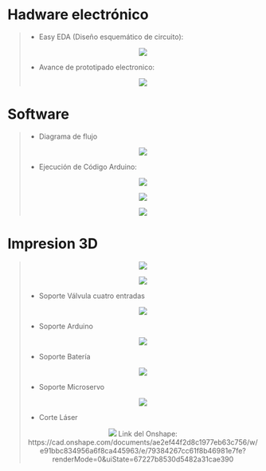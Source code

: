 # Hadware electrónico   
> * Easy EDA (Diseño esquemático de circuito):
> <p align="center"><img src="https://github.com/user-attachments/assets/2ab3e275-054f-453f-8110-692ace6dc029">
>
> * Avance de prototipado electronico:
> <p align="center"><img src="https://github.com/user-attachments/assets/618b7ec4-254a-4fbd-a170-7fd86dba78e3">

# Software
> * Diagrama de flujo
> <p align="center"><img src="https://github.com/user-attachments/assets/2e1a1059-2ac1-4aa0-959e-a0bdc8e00069">
>
> * Ejecución de Código Arduino:
> <p align="center"><img src="https://github.com/user-attachments/assets/6a726837-8b29-4b2a-88b5-3fcc89a9ebb9">
> <p align="center"><img src="https://github.com/user-attachments/assets/7092cb8e-6bde-4bb2-bf36-a43fe20ef2a0">
> <p align="center"><img src="https://github.com/user-attachments/assets/e8100ff5-0dd5-49c5-b6a2-baa1c7abb6a7">

# Impresion 3D
> <p align="center"><img src="https://github.com/user-attachments/assets/2a52bec2-83e9-4b50-a450-6b003397a70d">
> <p align="center"><img src="https://github.com/user-attachments/assets/345d50b3-f4ed-4a13-8fd4-e3e1ab526740">
>
> * Soporte Válvula cuatro entradas
>   
> <p align="center"><img src="https://github.com/user-attachments/assets/71280a21-c387-4c02-ac92-9ee88a1facc8">
>
>  * Soporte Arduino
> <p align="center"><img src="https://github.com/user-attachments/assets/0e6f8292-1cc3-4b00-890e-c15fdf17cf93">
>
>  * Soporte Batería 
> <p align="center"><img src="https://github.com/user-attachments/assets/e5761308-98bf-4d20-9bfe-0afbf6553bf9">
>
>  * Soporte Microservo
> <p align="center"><img src="https://github.com/user-attachments/assets/746c37c4-8228-4a73-9b1d-6a8a74c4ed3c">
>
>  * Corte Láser
> <p align="center"><img src="https://github.com/user-attachments/assets/d8608fbb-68b7-4307-9312-e61b06be372f"> 
> Link del Onshape: https://cad.onshape.com/documents/ae2ef44f2d8c1977eb63c756/w/e91bbc834956a6f8ca445963/e/79384267cc61f8b46981e7fe?renderMode=0&uiState=67227b8530d5482a31cae390 
